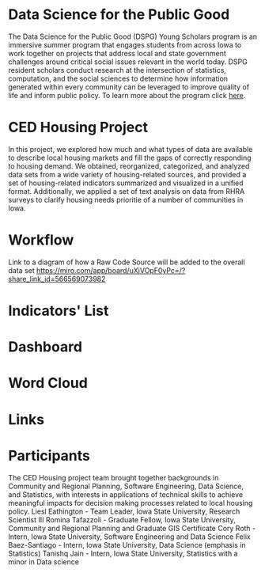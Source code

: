 # Data Science for the Public Good
The Data Science for the Public Good (DSPG) Young Scholars program is an immersive summer program that engages students from across Iowa to work together on projects that address local and state government challenges around critical social issues relevant in the world today. DSPG resident scholars conduct research at the intersection of statistics, computation, and the social sciences to determine how information generated within every community can be leveraged to improve quality of life and inform public policy. To learn more about the program click [here](https://dspg.iastate.edu/).
# CED Housing Project
In this project, we explored how much and what types of data are available to describe local housing markets and fill the gaps of correctly responding to housing demand. We obtained, reorganized, categorized, and analyzed data sets from a wide variety of housing-related sources, and provided a set of housing-related indicators summarized and visualized in a unified format. Additionally, we applied a set of text analysis on data from RHRA surveys to clarify housing needs prioritie of a number of communities in Iowa.
# Workflow
Link to a diagram of how a Raw Code Source will be added to the overall data set <https://miro.com/app/board/uXjVOpF0yPc=/?share_link_id=566569073982>
# Indicators' List
# Dashboard
# Word Cloud
# Links
# Participants
The CED Housing project team brought together backgrounds in Community and Regional Planning, Software Engineering, Data Science, and Statistics, with interests in applications of technical skills to achieve meaningful impacts for decision making processes related to local housing policy.
Liesl Eathington - Team Leader, Iowa State University, Research Scientist III
Romina Tafazzoli - Graduate Fellow, Iowa State University, Community and Regional Planning and Graduate GIS Certificate
Cory Roth - Intern, Iowa State University, Software Engineering and Data Science
Felix Baez-Santiago - Intern, Iowa State University, Data Science (emphasis in Statistics)
Tanishq Jain - Intern, Iowa State University, Statistics with a minor in Data science

